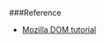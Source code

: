 
###Reference
* [Mozilla DOM tutorial](https://developer.mozilla.org/en-US/docs/Web/API/Document_Object_Model/Introduction)